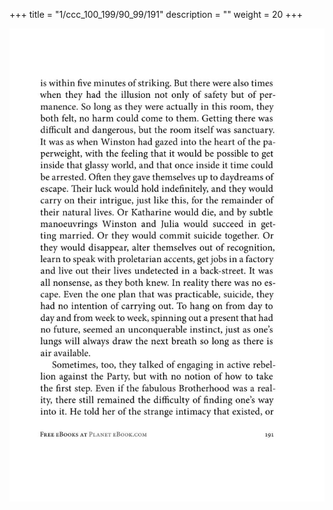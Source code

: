 +++
title = "1/ccc_100_199/90_99/191"
description = ""
weight = 20
+++

<img class="center-fit-jpg" src="/jpg_/out_jpg_1984__191.jpg" ></img>

